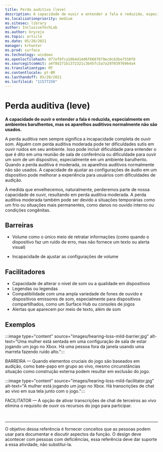 ```yaml
---
title: Perda auditiva (leve)
description: A capacidade de ouvir e entender a fala é reduzida, especialmente em ambientes barulhentos, mas os aparelhos auditivos normalmente não são usados
ms.localizationpriority: medium
ms.sitesec: library
author: InclusiveTechLab
ms.author: brycejo
ms.topic: article
ms.date: 05/20/2021
manager: krhunter
ms.prod: surface
ms.technology: windows
ms.openlocfilehash: 077ef8fca10b4d14d6f6607879ec0c63be7550f8
ms.sourcegitcommit: a4f8d271b1372321c3b45fc5a7a29703976964a4
ms.translationtype: MT
ms.contentlocale: pt-BR
ms.lasthandoff: 05/20/2021
ms.locfileid: "11577250"
---
```

# <a name="hearing-loss-mild"></a>Perda auditiva (leve)

**A capacidade de ouvir e entender a fala é reduzida, especialmente em ambientes barulhentos, mas os aparelhos auditivos normalmente não são usados.**

A perda auditiva nem sempre significa a incapacidade completa de ouvir som. Alguém com perda auditiva moderada pode ter dificuldades sutis em ouvir ruídos em seu ambiente. Isso pode incluir dificuldade para entender o que é dito em uma reunião de sala de conferência ou dificuldade para ouvir um som de um dispositivo, especialmente em um ambiente barulhento. Quando a perda auditiva é moderada, os aparelhos auditivos normalmente não são usados. A capacidade de ajustar as configurações de áudio em um dispositivo pode melhorar a experiência para usuários com dificuldades de audição.

À medida que envelhecemos, naturalmente, perderemos parte de nossa capacidade de ouvir, resultando em perda auditiva moderada. A perda auditiva moderada também pode ser devido a situações temporárias como um frio ou situações mais permanentes, como danos no ouvido interno ou condições congênitas.

## <a name="barriers"></a>Barreiras

* Volume como o único meio de retratar informações (como quando o dispositivo faz um ruído de erro, mas não fornece um texto ou alerta visual)

* Incapacidade de ajustar as configurações de volume

## <a name="facilitators"></a>Facilitadores

* Capacidade de alterar o nível de som ou a qualidade em dispositivos
* Legendas ou legendas 
* Compatibilidade com uma ampla variedade de fones de ouvido e dispositivos emissores de som, especialmente para dispositivos compartilhados, como um Surface Hub ou consoles de jogos
* Alertas que aparecem por meio de texto, além de som


## <a name="examples"></a>Exemplos

:::image type="content" source="images/hearing-loss-mild-barrier.jpg" alt-text="Uma mulher está sentada em uma configuração de sala de estar jogando um jogo no Xbox. Há uma pessoa fora da janela usando uma marreta fazendo ruído alto.":::

BARREIRA — Quando elementos cruciais do jogo são baseados em audição, como bate-papo em grupo ao vivo, mesmo circunstâncias situação como construção externa podem resultar em exclusão do jogo.

:::image type="content" source="images/hearing-loss-mild-facilitator.jpg" alt-text="A mulher está jogando um jogo no Xbox. Há transcrições de chat ao vivo em sua tela junto com o jogo.":::

FACILITATOR — A opção de ativar transcrições de chat de terceiros ao vivo elimina o requisito de ouvir os recursos do jogo para participar. 


&nbsp;

[comment]: # (Instrução Footer)
___
O objetivo dessa referência é fornecer conceitos que as pessoas podem usar para documentar e discutir aspectos da função. O design deve acontecer com pessoas com deficiências, essa referência deve dar suporte a essa atividade, não substituí-la. 